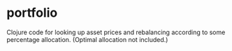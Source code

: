 # portfolio

Clojure code for looking up asset prices and rebalancing according to some percentage allocation. (Optimal allocation
not included.)
